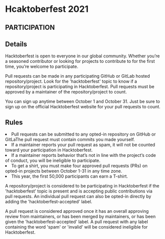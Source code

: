 # Hcaktoberfest 2021

## PARTICIPATION
<h2>Details</h2>
<p>Hacktoberfest is open to everyone in our global community. Whether you’re a seasoned contributor or looking for projects to contribute to for the first time, you’re welcome to participate.</p>

<p>Pull requests can be made in any participating GitHub or GitLab hosted repository/project. Look for the 'hacktoberfest' topic to know if a repository/project is participating in Hacktoberfest. Pull requests must be approved by a maintainer of the repository/project to count.</p>

<p>You can sign up anytime between October 1 and October 31. Just be sure to sign up on the official Hacktoberfest website for your pull requests to count.</p>

<h2>Rules</h2>
<li>Pull requests can be submitted to any opted-in repository on GitHub or GitLaThe pull request must contain commits you made yourself.
<li>If a maintainer reports your pull request as spam, it will not be counted toward your participation in Hacktoberfest.
<li>If a maintainer reports behavior that’s not in line with the project’s code of conduct, you will be ineligible to participate.
<li>To get a shirt, you must make four approved pull requests (PRs) on opted-in projects between October 1-31 in any time zone.
<li>This year, the first 50,000 participants can earn a T-shirt.

<p>A repository/project is considered to be participating in Hacktoberfest if the 'hacktoberfest' topic is present and is accepting public contributions via pull requests. An individual pull request can also be opted-in directly by adding the 'hacktoberfest-accepted' label.</p>

<p>A pull request is considered approved once it has an overall approving review from maintainers, or has been merged by maintainers, or has been given the 'hacktoberfest-accepted' label. A pull request with any label containing the word 'spam' or 'invalid' will be considered ineligible for Hacktoberfest.</p>

